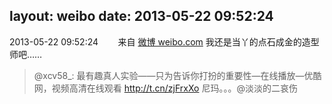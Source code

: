 layout: weibo
date: 2013-05-22 09:52:24
---
2013-05-22 09:52:24  &nbsp;&nbsp;&nbsp;&nbsp;&nbsp;&nbsp; 来自 <a href="http://weibo.com/" rel="nofollow">微博 weibo.com</a>
我还是当丫的点石成金的造型师吧……
>  @xcv58_: 最有趣真人实验——只为告诉你打扮的重要性—在线播放—优酷网，视频高清在线观看 http://t.cn/zjFrxXo   尼玛。。。@淡淡的二哀伤 ​​​
